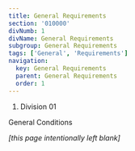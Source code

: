 ```yaml
---
title: General Requirements
section: '010000'
divNumb: 1
divName: General Requirements
subgroup: General Requirements
tags: ['General', 'Requirements']
navigation:
  key: General Requirements
  parent: General Requirements
  order: 1
---
```


   1. Division 01

General
 Conditions

*[this page intentionally left blank]*

